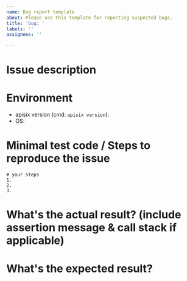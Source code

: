 ```yaml
---
name: Bug report template
about: Please use this template for reporting suspected bugs.
title: 'bug: '
labels: ''
assignees: ''

---
```


# Issue description



# Environment

* apisix version (cmd: `apisix version`):
* OS:

# Minimal test code / Steps to reproduce the issue

```shell
# your steps
1.
2.
3.
```

# What's the actual result? (include assertion message & call stack if applicable)



# What's the expected result?
